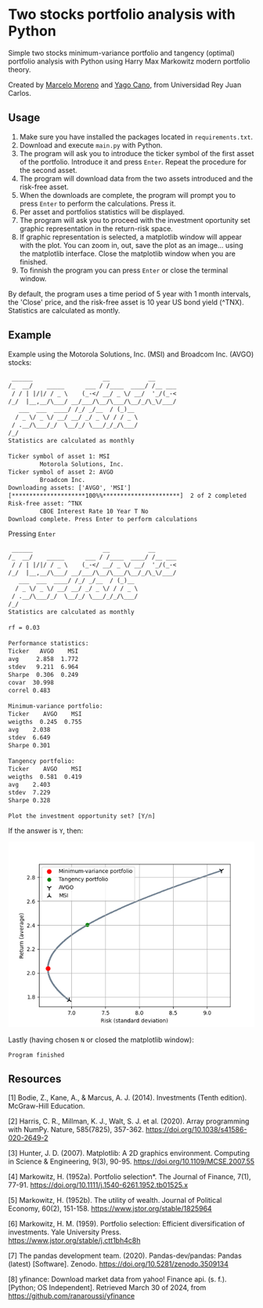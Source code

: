 # Two stocks portfolio analysis with Python

Simple two stocks minimum-variance portfolio and tangency (optimal) portfolio analysis with Python using Harry Max Markowitz modern 
portfolio theory.

Created by [Marcelo Moreno](https://www.linkedin.com/in/marcelomorenop/) and [Yago Cano](https://www.linkedin.com/in/yagocano/), from Universidad Rey Juan Carlos.

## Usage

1. Make sure you have installed the packages located in `requirements.txt`.
2. Download and execute `main.py` with Python.
3. The program will ask you to introduce the ticker symbol of the first asset of the portfolio. Introduce it and press `Enter`. Repeat the procedure for the second asset.
4. The program will download data from the two assets introduced and the risk-free asset.
6. When the downloads are complete, the program will prompt you to press `Enter` to perform the calculations. Press it.
7. Per asset and portfolios statistics will be displayed.
7. The program will ask you to proceed with the investment oportunity set graphic representation in the return-risk space.
8. If graphic representation is selected, a matplotlib window will appear with the plot. You can zoom in, out, save the plot as an image... using the matplotlib interface. Close the matplotlib window when you are finished.
9. To finnish the program you can press `Enter` or close the terminal window.

By default, the program uses a time period of 5 year with 1 month intervals, the 'Close' price, 
and the risk-free asset is 10 year US bond yield (^TNX). Statistics are calculated as montly.

## Example

Example using the Motorola Solutions, Inc. (MSI) and Broadcom Inc. (AVGO) stocks:

```
 ______                    __           __
/_  __/    _____      ___ / /____  ____/ /__ ___
 / / | |/|/ / _ \    (_-</ __/ _ \/ __/  '_/(_-<
/_/  |__,__/\___/ __/___/\__/\___/\__/_/\_\/___/
   ___  ___  ____/ /_/ _/__  / (_)__
  / _ \/ _ \/ __/ __/ _/ _ \/ / / _ \
 / .__/\___/_/  \__/_/ \___/_/_/\___/
/_/
Statistics are calculated as monthly

Ticker symbol of asset 1: MSI
         Motorola Solutions, Inc.
Ticker symbol of asset 2: AVGO
         Broadcom Inc.
Downloading assets: ['AVGO', 'MSI']
[*********************100%%**********************]  2 of 2 completed
Risk-free asset: ^TNX
         CBOE Interest Rate 10 Year T No
Download complete. Press Enter to perform calculations 
```

Pressing `Enter`

```
 ______                    __           __
/_  __/    _____      ___ / /____  ____/ /__ ___
 / / | |/|/ / _ \    (_-</ __/ _ \/ __/  '_/(_-<
/_/  |__,__/\___/ __/___/\__/\___/\__/_/\_\/___/
   ___  ___  ____/ /_/ _/__  / (_)__
  / _ \/ _ \/ __/ __/ _/ _ \/ / / _ \
 / .__/\___/_/  \__/_/ \___/_/_/\___/
/_/
Statistics are calculated as monthly

rf = 0.03

Performance statistics:
Ticker   AVGO    MSI
avg     2.858  1.772
stdev   9.211  6.964
Sharpe  0.306  0.249
covar  30.998
correl 0.483

Minimum-variance portfolio:
Ticker    AVGO    MSI
weigths  0.245  0.755
avg    2.038
stdev  6.649
Sharpe 0.301

Tangency portfolio:
Ticker    AVGO    MSI
weigths  0.581  0.419
avg    2.403
stdev  7.229
Sharpe 0.328

Plot the investment opportunity set? [Y/n]
```

If the answer is ```Y```, then:

![Plot example](/demo/Figure_1.png)

Lastly (having chosen ```N``` or closed the matplotlib window):

```
Program finished
```

## Resources

[1] Bodie, Z., Kane, A., & Marcus, A. J. (2014). Investments (Tenth edition). McGraw-Hill Education.

[2] Harris, C. R., Millman, K. J., Walt, S. J. et al. (2020). Array programming with NumPy. Nature, 585(7825), 357-362. https://doi.org/10.1038/s41586-020-2649-2

[3] Hunter, J. D. (2007). Matplotlib: A 2D graphics environment. Computing in Science & Engineering, 9(3), 90-95. https://doi.org/10.1109/MCSE.2007.55

[4] Markowitz, H. (1952a). Portfolio selection*. The Journal of Finance, 7(1), 77-91. https://doi.org/10.1111/j.1540-6261.1952.tb01525.x

[5] Markowitz, H. (1952b). The utility of wealth. Journal of Political Economy, 60(2), 151-158. https://www.jstor.org/stable/1825964

[6] Markowitz, H. M. (1959). Portfolio selection: Efficient diversification of investments. Yale University Press. https://www.jstor.org/stable/j.ctt1bh4c8h

[7] The pandas development team. (2020). Pandas-dev/pandas: Pandas (latest) [Software]. Zenodo. https://doi.org/10.5281/zenodo.3509134

[8] yfinance: Download market data from yahoo! Finance api. (s. f.). [Python; OS Independent]. Retrieved March 30 of 2024, from https://github.com/ranaroussi/yfinance
